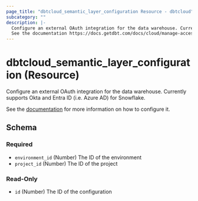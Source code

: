 ```yaml
---
page_title: "dbtcloud_semantic_layer_configuration Resource - dbtcloud"
subcategory: ""
description: |-
  Configure an external OAuth integration for the data warehouse. Currently supports Okta and Entra ID (i.e. Azure AD) for Snowflake.
  See the documentation https://docs.getdbt.com/docs/cloud/manage-access/external-oauth for more information on how to configure it.
---
```


# dbtcloud_semantic_layer_configuration (Resource)


Configure an external OAuth integration for the data warehouse. Currently supports Okta and Entra ID (i.e. Azure AD) for Snowflake.

See the [documentation](https://docs.getdbt.com/docs/cloud/manage-access/external-oauth) for more information on how to configure it.



<!-- schema generated by tfplugindocs -->
## Schema

### Required

- `environment_id` (Number) The ID of the environment
- `project_id` (Number) The ID of the project

### Read-Only

- `id` (Number) The ID of the configuration
